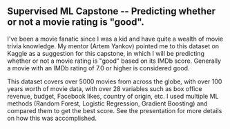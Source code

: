 ## Supervised ML Capstone -- Predicting whether or not a movie rating is "good". 
I've been a movie fanatic since I was a kid and have quite a wealth of movie trivia knowledge. My mentor (Artem Yankov) pointed me to this dataset on Kaggle as a suggestion for this capstone, in which I will be predicting whether or not a movie rating is "good" based on its IMDb score. Generally a movie with an IMDb rating of 7.0 or higher is considered good. 

This dataset covers over 5000 movies from across the globe, with over 100 years worth of movie data, with over 28 variables such as box office revenue, budget, Facebook likes, country of origin, etc.  I used multiple ML methods (Random Forest, Logistic Regression, Gradient Boosting) and compared them to get the best score.  See the presentation for more details on how this was accomplished.
